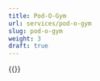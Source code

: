 ```yaml
---
title: Pod-O-Gym
url: services/pod-o-gym
slug: pod-o-gym
weight: 3
draft: true
---
```

{{<linktraslations>}}
